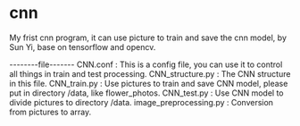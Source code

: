 # cnn
My frist cnn program, it can use picture to train and save the cnn model, by Sun Yi, base on tensorflow and opencv. 

--------file-------
CNN.conf               : This is a config file, you can use it to control all things in train and test processing.
CNN_structure.py       : The CNN structure in this file.
CNN_train.py           : Use pictures to train and save CNN model, please put in directory /data, like flower_photos.
CNN_test.py            : Use CNN model to divide pictures to directory /data.
image_preprocessing.py : Conversion from pictures to array.
